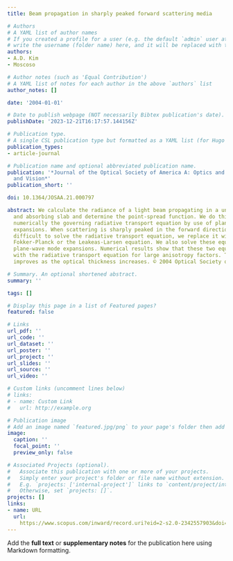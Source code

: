 ```yaml
---
title: Beam propagation in sharply peaked forward scattering media

# Authors
# A YAML list of author names
# If you created a profile for a user (e.g. the default `admin` user at `content/authors/admin/`), 
# write the username (folder name) here, and it will be replaced with their full name and linked to their profile.
authors:
- A.D. Kim
- Moscoso

# Author notes (such as 'Equal Contribution')
# A YAML list of notes for each author in the above `authors` list
author_notes: []

date: '2004-01-01'

# Date to publish webpage (NOT necessarily Bibtex publication's date).
publishDate: '2023-12-21T16:17:57.144156Z'

# Publication type.
# A single CSL publication type but formatted as a YAML list (for Hugo requirements).
publication_types:
- article-journal

# Publication name and optional abbreviated publication name.
publication: '*Journal of the Optical Society of America A: Optics and Image Science,
  and Vision*'
publication_short: ''

doi: 10.1364/JOSAA.21.000797

abstract: We calculate the radiance of a light beam propagating in a uniformly scattering
  and absorbing slab and determine the point-spread function. We do this by solving
  numerically the governing radiative transport equation by use of plane-wave mode
  expansions. When scattering is sharply peaked in the forward direction and it becomes
  difficult to solve the radiative transport equation, we replace it with either the
  Fokker-Planck or the Leakeas-Larsen equation. We also solve these equations by using
  plane-wave mode expansions. Numerical results show that these two equations agree
  with the radiative transport equation for large anisotropy factors. The agreement
  improves as the optical thickness increases. © 2004 Optical Society of America.

# Summary. An optional shortened abstract.
summary: ''

tags: []

# Display this page in a list of Featured pages?
featured: false

# Links
url_pdf: ''
url_code: ''
url_dataset: ''
url_poster: ''
url_project: ''
url_slides: ''
url_source: ''
url_video: ''

# Custom links (uncomment lines below)
# links:
# - name: Custom Link
#   url: http://example.org

# Publication image
# Add an image named `featured.jpg/png` to your page's folder then add a caption below.
image:
  caption: ''
  focal_point: ''
  preview_only: false

# Associated Projects (optional).
#   Associate this publication with one or more of your projects.
#   Simply enter your project's folder or file name without extension.
#   E.g. `projects: ['internal-project']` links to `content/project/internal-project/index.md`.
#   Otherwise, set `projects: []`.
projects: []
links:
- name: URL
  url: 
    https://www.scopus.com/inward/record.uri?eid=2-s2.0-2342557903&doi=10.1364%2fJOSAA.21.000797&partnerID=40&md5=f1d4fdbb633137c76ca3310ad534f0ca
---
```


Add the **full text** or **supplementary notes** for the publication here using Markdown formatting.
